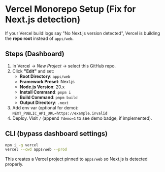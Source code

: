 # Vercel Monorepo Setup (Fix for Next.js detection)

If your Vercel build logs say "No Next.js version detected", Vercel is building the **repo root** instead of `apps/web`.

## Steps (Dashboard)
1. In Vercel → *New Project* → select this GitHub repo.
2. Click **"Edit"** and set:
   - **Root Directory**: `apps/web`
   - **Framework Preset**: Next.js
   - **Node.js Version**: 20.x
   - **Install Command**: `pnpm i`
   - **Build Command**: `pnpm build`
   - **Output Directory**: `.next`
3. Add env var (optional for demo): `NEXT_PUBLIC_API_URL=https://example.invalid`
4. Deploy. Visit `/` (append `?demo=1` to see demo badge, if implemented).

## CLI (bypass dashboard settings)
```bash
npm i -g vercel
vercel --cwd apps/web --prod
```

This creates a Vercel project pinned to `apps/web` so Next.js is detected properly.
